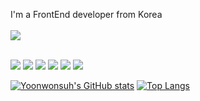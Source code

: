 I'm a FrontEnd developer from Korea </br></br>
[<img src="https://img.shields.io/badge/Email-EA4335?style=flat-square&logo=gmail&logoColor=white"/>](yoonwon.suh@gncomms.com)
</br>
</br>

<img src="https://img.shields.io/badge/Flutter-02569B?style=flat-square&logo=flutter&logoColor=white"/> <img src="https://img.shields.io/badge/dart-0175C2?style=flat-square&logo=dart&logoColor=white"/> <img src="https://img.shields.io/badge/React-61DAFB?style=flat-square&logo=react&logoColor=white"/> <img src="https://img.shields.io/badge/javascript-F7DF1E?style=flat-square&logo=javascript&logoColor=white"/> <img src="https://img.shields.io/badge/typescript-3178C6?style=flat-square&logo=typescript&logoColor=white"/> <img src="https://img.shields.io/badge/html5-E34F26?style=flat-square&logo=html5&logoColor=white"/> </br>

[![Yoonwonsuh's GitHub stats](https://github-readme-stats.vercel.app/api?username=Yoonwonsuh)](https://github.com/Yoonwonsuh)
[![Top Langs](https://github-readme-stats.vercel.app/api/top-langs/?username=Yoonwonsuh&exclude_repo=steady-seller,Yoonwonsuh.github.io)](https://github.com/Yoonwonsuh)
